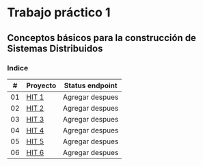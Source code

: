 # Trabajo práctico 1

## Conceptos básicos para la construcción de Sistemas Distribuidos

### Indice

|  #  | Proyecto                                                             | Status endpoint |
| :-: | -------------------------------------------------------------------- | --------------- |
| 01  | [HIT 1](https://github.com/Fedesin/Sdypp-2024/tree/main/TP1/ej1)<br> | Agregar despues |
| 02  | [HIT 2](https://github.com/Fedesin/Sdypp-2024/tree/main/TP1/ej2)<br> | Agregar despues |
| 03  | [HIT 3](https://github.com/Fedesin/Sdypp-2024/tree/main/TP1/ej3)<br> | Agregar despues |
| 04  | [HIT 4](https://github.com/Fedesin/Sdypp-2024/tree/main/TP1/ej4)<br> | Agregar despues |
| 05  | [HIT 5](https://github.com/Fedesin/Sdypp-2024/tree/main/TP1/ej5)<br> | Agregar despues |
| 06  | [HIT 6](https://github.com/Fedesin/Sdypp-2024/tree/main/TP1/ej6)<br> | Agregar despues |
